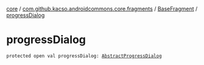 [core](../../index.md) / [com.github.kacso.androidcommons.core.fragments](../index.md) / [BaseFragment](index.md) / [progressDialog](.)

# progressDialog

`protected open val progressDialog: `[`AbstractProgressDialog`](../../com.github.kacso.androidcommons.core.dialogs/-abstract-progress-dialog/index.md)